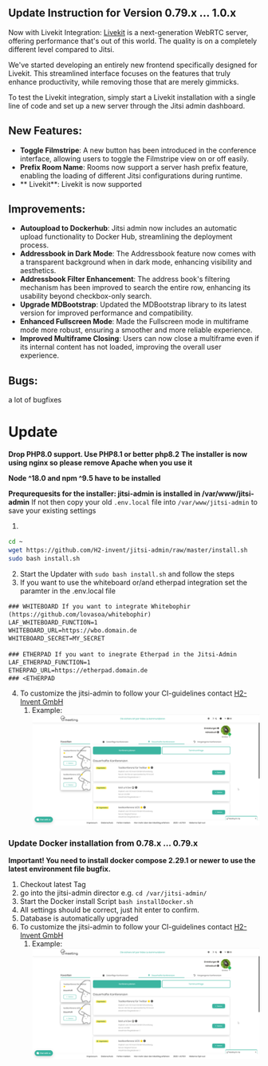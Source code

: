 ## Update Instruction for Version 0.79.x ... 1.0.x

Now with Livekit Integration:
[Livekit](https://livekit.io/) is a next-generation WebRTC server, offering performance that's out of this world. The quality is on a completely different level compared to Jitsi.

We've started developing an entirely new frontend specifically designed for Livekit. This streamlined interface focuses on the features that truly enhance productivity, while removing those that are merely gimmicks.

To test the Livekit integration, simply start a Livekit installation with a single line of code and set up a new server through the Jitsi admin dashboard.


## New Features:
- **Toggle Filmstripe**: A new button has been introduced in the conference interface, allowing users to toggle the Filmstripe view on or off easily.
- **Prefix Room Name**: Rooms now support a server hash prefix feature, enabling the loading of different Jitsi configurations during runtime.
- ** Livekit**: Livekit is now supported
## Improvements:
- **Autoupload to Dockerhub**: Jitsi admin now includes an automatic upload functionality to Docker Hub, streamlining the deployment process.
- **Addressbook in Dark Mode**: The Addressbook feature now comes with a transparent background when in dark mode, enhancing visibility and aesthetics.
- **Addressbook Filter Enhancement**: The address book's filtering mechanism has been improved to search the entire row, enhancing its usability beyond checkbox-only search.
- **Upgrade MDBootstrap**: Updated the MDBootstrap library to its latest version for improved performance and compatibility.
- **Enhanced Fullscreen Mode**: Made the Fullscreen mode in multiframe mode more robust, ensuring a smoother and more reliable experience.
- **Improved Multiframe Closing**: Users can now close a multiframe even if its internal content has not loaded, improving the overall user experience.

## Bugs:
a lot of bugfixes

# Update
__Drop PHP8.0 support. Use PHP8.1 or better php8.2__
__The installer is now using nginx so please remove Apache when you use it__

__Node ^18.0 and npm ^9.5 have to be installed__

__Prequrequesits for the installer: jitsi-admin is installed in /var/www/jitsi-admin__
If not then copy your old `.env.local` file into `/var/www/jitsi-admin` to save your existing settings

1. 
```bash
cd ~
wget https://github.com/H2-invent/jitsi-admin/raw/master/install.sh
sudo bash install.sh
```
2. Start the Updater with `sudo bash install.sh` and follow the steps
3. If you want to use the whiteboard or/and etherpad integration set the paramter in the .env.local file
```
### WHITEBOARD If you want to integrate Whitebophir (https://github.com/lovasoa/whitebophir)
LAF_WHITEBOARD_FUNCTION=1
WHITEBOARD_URL=https://wbo.domain.de
WHITEBOARD_SECRET=MY_SECRET

### ETHERPAD If you want to inegrate Etherpad in the Jitsi-Admin
LAF_ETHERPAD_FUNCTION=1
ETHERPAD_URL=https://etherpad.domain.de
### <ETHERPAD
```
4. To customize the jitsi-admin to follow your CI-guidelines contact [H2-Invent GmbH](mailto:info@h2-invent.com)
    1. Example:![Screenshot customized jitsi-admin](docs/images/screenshot_CI.png)


### Update Docker installation from 0.78.x ... 0.79.x
**Important! You need to install docker compose 2.29.1 or newer to use the latest environment file bugfix.**
1. Checkout latest Tag 
2. go into the jitsi-admin director e.g. `cd /var/jitsi-admin/`
3. Start the Docker install Script `bash installDocker.sh`
4. All settings should be correct, just hit enter to confirm.
5. Database is automatically upgraded
6. To customize the jitsi-admin to follow your CI-guidelines contact [H2-Invent GmbH](mailto:info@h2-invent.com)
   1. Example:![Screenshot customized jitsi-admin](docs/images/screenshot_CI.png)

